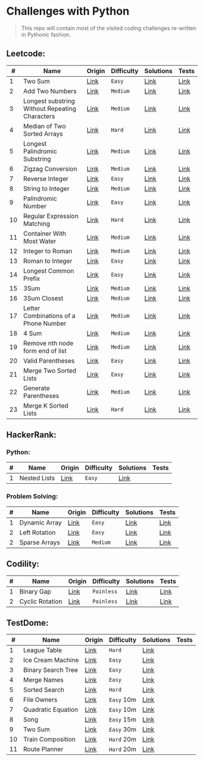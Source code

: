 # Challenges with Python

> This repo will contain most of the visited coding challenges re-written in Pythonic fashion.

## Leetcode:

| #    | Name                                             | Origin                                                                                | Difficulty | Solutions                                                                 | Tests                                                                                    
| ---- | ------------------------------------------------ | ------------------------------------------------------------------------------------- | ---------- | ------------------------------------------------------------------------  | ---------------------------------------------------------------------------------------- 
| 1    | Two Sum                                          | [Link](https://leetcode.com/problems/regular-expression-matching/)                    | `Easy`     | [Link](leetcode/n0001_two_sum.py)                                         | [Link](tests/test_leetcode/test_0001_two_sum.py)                                         
| 2    | Add Two Numbers                                  | [Link](https://leetcode.com/problems/add-two-numbers)                                 | `Medium`   | [Link](leetcode/n0002_add_two_numbers.py)                                 | [Link](tests/test_leetcode/test_0002_add_two_numbers.py)                                 
| 3    | Longest substring Without Repeating Characters   | [Link](https://leetcode.com/problems/longest-substring-without-repeating-characters)  | `Medium`   | [Link](leetcode/n0003_longest_substring_without_repeating_characters.py)  | [Link](tests/test_leetcode/test_0003_longest_substring_without_repeating_characters.py)  
| 4    | Median of Two Sorted Arrays                      | [Link](https://leetcode.com/problems/median-of-two-sorted-arrays)                     | `Hard`     | [Link](leetcode/n0004_median_of_two_sorted_arrays.py)                     | [Link](tests/test_leetcode/test_0004_median_of_two_sorted_arrays.py)                     
| 5    | Longest Palindromic Substring                    | [Link](https://leetcode.com/problems/longest-palindromic-substring)                   | `Medium`   | [Link](leetcode/n0005_longest_palindromic_substring.py)                   | [Link](tests/test_leetcode/test_0005_longest_palindromic_substring.py)                   
| 6    | Zigzag Conversion                                | [Link](https://leetcode.com/problems/zigzag-conversion)                               | `Medium`   | [Link](leetcode/n0006_zigzag_conversion.py)                               | [Link](tests/test_leetcode/test_0006_zigzag_conversion.py)                               
| 7    | Reverse Integer                                  | [Link](https://leetcode.com/problems/reverse-integer)                                 | `Easy`     | [Link](leetcode/n0007_reverse_integer.py)                                 | [Link](tests/test_leetcode/test_0007_reverse_integer.py)                                 
| 8    | String to Integer                                | [Link](https://leetcode.com/problems/string-to-integer-atoi)                          | `Medium`   | [Link](leetcode/n0008_string_to_int_atoi.py)                              | [Link](tests/test_leetcode/test_0008_string_to_int_atoi.py)                              
| 9    | Palindromic Number                               | [Link](https://leetcode.com/problems/palindrome-number)                               | `Easy`     | [Link](leetcode/n0009_palindrome_number.py)                               | [Link](tests/test_leetcode/test_0009_palindrome_number.py)                               
| 10   | Regular Expression Matching                      | [Link](https://leetcode.com/problems/regular-expression-matching)                     | `Hard`     | [Link](leetcode/n0010_regular_expression_matching.py)                     | [Link](tests/test_leetcode/test_0010_regular_expression_matching.py)                     
| 11   | Container With Most Water                        | [Link](https://leetcode.com/problems/container-with-most-water)                       | `Medium`   | [Link](leetcode/n0011_container_with_most_water.py)                       | [Link](tests/test_leetcode/test_0011_container_with_most_water.py)                       
| 12   | Integer to Roman                                 | [Link](https://leetcode.com/problems/integer-to-roman)                                | `Medium`   | [Link](leetcode/n0012_integer_to_roman.py)                                | [Link](tests/test_leetcode/test_0012_integer_to_roman.py)                                
| 13   | Roman to Integer                                 | [Link](https://leetcode.com/problems/roman-to-integer)                                | `Easy`     | [Link](leetcode/n0013_roman_to_integer.py)                                | [Link](tests/test_leetcode/test_0013_roman_to_integer.py)                                
| 14   | Longest Common Prefix                            | [Link](https://leetcode.com/problems/longest-common-prefix)                           | `Easy`     | [Link](leetcode/n0014_longest_common_prefix.py)                           | [Link](tests/test_leetcode/test_0014_longest_common_prefix.py)                           
| 15   | 3Sum                                             | [Link](https://leetcode.com/problems/3sum)                                            | `Medium`   | [Link](leetcode/n0015_3_sum.py)                                           | [Link](tests/test_leetcode/test_0015_3_sum.py)                                           
| 16   | 3Sum Closest                                     | [Link](https://leetcode.com/problems/3sum-closest)                                    | `Medium`   | [Link](leetcode/n0016_3_sum_closest.py)                                   | [Link](tests/test_leetcode/test_0016_3_sum_closest.py)                                           
| 17   | Letter Combinations of a Phone Number            | [Link](https://leetcode.com/problems/letter-combinations-of-a-phone-number)           | `Medium`   | [Link](leetcode/n0017_letter_combinations_of_a_phone_number.py)           | [Link](tests/test_leetcode/test_0017_letter_combinations_of_a_phone_number.py)                     
| 18   | 4 Sum                                            | [Link](https://leetcode.com/problems/4sum)                                            | `Medium`   | [Link](leetcode/n0018_4_sum.py)                                           | [Link](tests/test_leetcode/test_0018_4_sum.py)                                           
| 19   | Remove nth node form end of list                 | [Link](https://leetcode.com/problems/remove-nth-node-from-end-of-list)                | `Medium`   | [Link](leetcode/n0019_remove_nth_node_from_end_of_list.py)                | [Link](tests/test_leetcode/test_0019_remove_nth_node_from_end_of_list.py)                                           
| 20   | Valid Parentheses                                | [Link](https://leetcode.com/problems/valid-parentheses)                               | `Easy`     | [Link](leetcode/n0020_valid_parentheses.py)                               | [Link](tests/test_leetcode/test_0020_valid_parentheses.py)                                           
| 21   | Merge Two Sorted Lists                           | [Link](https://leetcode.com/problems/merge-two-sorted-lists)                          | `Easy`     | [Link](leetcode/n0021_merge_two_sorted_lists.py)                          | [Link](tests/test_leetcode/test_0021_merge_two_sorted_lists.py)                   
| 22   | Generate Parentheses                             | [Link](https://leetcode.com/problems/generate-parentheses)                            | `Medium`   | [Link](leetcode/n0022_generate_parentheses.py)                            | [Link](tests/test_leetcode/test_n0022_generate_parentheses.py)                   
| 23   | Merge K Sorted Lists                             | [Link](https://leetcode.com/problems/merge-k-sorted-lists)                            | `Hard`     | [Link](leetcode/n0023_merge_k_sorted_lists.py)                            | [Link](tests/test_leetcode/test_n0023_merge_k_sorted_lists.py)                   


## HackerRank:
### Python:
| #    | Name                                             | Origin                                                                                      | Difficulty | Solutions                                                                 | Tests                                                                                    
| ---- | ------------------------------------------------ | ------------------------------------------------------------------------------------------- | ---------- | ------------------------------------------------------------------------  | ---------------------------------------------------------------------------------------- 
| 1    | Nested Lists                                     | [Link](https://www.hackerrank.com/challenges/nested-list/problem?isFullScreen=true)         | `Easy`     | [Link](hackerrank/python/n0001_nested_lists.py)                           |                                        

### Problem Solving:
| #    | Name                                             | Origin                                                                                      | Difficulty | Solutions                                                                 | Tests                                                                                    
| ---- | ------------------------------------------------ | ------------------------------------------------------------------------------------------- | ---------- | ------------------------------------------------------------------------  | ---------------------------------------------------------------------------------------- 
| 1    | Dynamic Array                                    | [Link](https://www.hackerrank.com/challenges/dynamic-array/problem?isFullScreen=true)       | `Easy`     | [Link](hackerrank/problem_solving/n0001_dynamic_array.py)                 | [Link](tests/test_hackerrank/test_problem_solving/test_n0001_dynamic_array.py)                                       
| 2    | Left Rotation                                    | [Link](https://www.hackerrank.com/challenges/array-left-rotation/problem?isFullScreen=true) | `Easy`     | [Link](hackerrank/problem_solving/n0002_left_rotation.py)                 | [Link](tests/test_hackerrank/test_problem_solving/test_n0002_left_rotation.py)                                       
| 2    | Sparse Arrays                                    | [Link](https://www.hackerrank.com/challenges/sparse-arrays/problem?isFullScreen=true)       | `Medium`   | [Link](hackerrank/problem_solving/n0003_sparse_arrays.py)                 | [Link](tests/test_hackerrank/test_problem_solving/test_n0003_sparse_arrays.py)                                       


## Codility:

| #    | Name                                             | Origin                                                                                | Difficulty | Solutions                                                                 | Tests                                                                                    
| ---- | ------------------------------------------------ | ------------------------------------------------------------------------------------- |  --------- | ------------------------------------------------------------------------  | ---------------------------------------------------------------------------------------- 
| 1    | Binary Gap                                       | [Link](https://app.codility.com/programmers/lessons/1-iterations/binary_gap/)         | `Painless` |[Link](codility/n0001_binary_gap.py)                                       | [Link](tests/test_codility/test_n0001_binary_gap.py)                                         
| 2    | Cyclic Rotation                                  | [Link](https://app.codility.com/programmers/lessons/2-arrays/cyclic_rotation/)        | `Painless` |[Link](codility/n0002_cyclic_rotation.py)                                  | [Link](tests/test_codility/test_n0002_cyclic_rotation.py)                                         



## TestDome:

| #    | Name                                             | Origin                                                                                            | Difficulty | Solutions                                                     | Tests                                                                                    
| ---- | ------------------------------------------------ | ------------------------------------------------------------------------------------------------- |  --------- | ------------------------------------------------------------  | ---------------------------------------------------------------------------------------- 
| 1    | League Table                                     | [Link](https://www.testdome.com/questions/python/league-table/40262?visibility=3&skillId=9)       | `Hard`     |[Link](testdome/problems/n0001_league_table.py)                |                                       
| 2    | Ice Cream Machine                                | [Link](https://www.testdome.com/questions/python/ice-cream-machine/40386?visibility=3&skillId=9)  | `Easy`     |[Link](testdome/problems/n0002_ice_cream_machine.py)           |                                       
| 3    | Binary Search Tree                               | [Link](https://www.testdome.com/questions/python/binary-search-tree/35503?visibility=3&skillId=9) | `Easy`     |[Link](testdome/problems/n0003_binary_search_tree.py)          |                                       
| 4    | Merge Names                                      | [Link](https://www.testdome.com/questions/python/merge-names/39819?visibility=3&skillId=9)        | `Easy`     |[Link](testdome/problems/n0004_merge_names.py)                 |                                       
| 5    | Sorted Search                                    | [Link](https://www.testdome.com/questions/python/sorted-search/40608?visibility=3&skillId=9)      | `Hard`     |[Link](testdome/problems/n0005_sorted_search.py)               |                                       
| 6    | File Owners                                      | [Link](https://www.testdome.com/questions/python/file-owners/36510?visibility=3&skillId=9)        | `Easy` 10m |[Link](testdome/problems/n0006_file_owners.py)                 |                                       
| 7    | Quadratic Equation                               | [Link](https://www.testdome.com/questions/python/quadratic-equation/56614?visibility=3&skillId=9) | `Easy` 10m |[Link](testdome/problems/n0007_quadratic_equation.py)          |                                       
| 8    | Song                                             | [Link](https://www.testdome.com/questions/python/song/48847?visibility=3&skillId=9)               | `Easy` 15m |[Link](testdome/problems/n0008_song.py)                        |                                       
| 9    | Two Sum                                          | [Link](https://www.testdome.com/questions/python/two-sum/39820?visibility=3&skillId=9)            | `Easy` 30m |[Link](testdome/problems/n0009_two_sum.py)                     |                                       
| 10   | Train Composition                                | [Link](https://www.testdome.com/questions/python/train-composition/60696?visibility=3&skillId=9)  | `Hard` 20m |[Link](testdome/problems/n0010_train_composition.py)           |                                       
| 11   | Route Planner                                    | [Link](https://www.testdome.com/questions/python/route-planner/48626?visibility=3&skillId=9)      | `Hard` 20m |[Link](testdome/problems/n0011_route_planner.py)           |                                       


